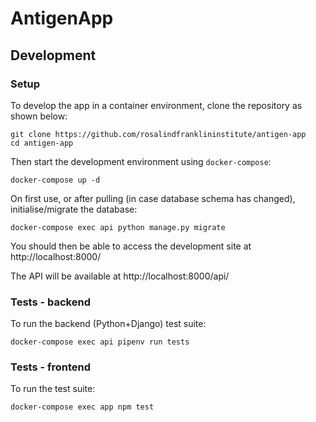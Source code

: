 # AntigenApp

## Development

### Setup

To develop the app in a container environment, clone the repository as shown below:

```
git clone https://github.com/rosalindfranklininstitute/antigen-app
cd antigen-app
```

Then start the development environment using `docker-compose`:

```
docker-compose up -d
```

On first use, or after pulling (in case database schema has changed), initialise/migrate the database:

```
docker-compose exec api python manage.py migrate
```

You should then be able to access the development site at http://localhost:8000/

The API will be available at http://localhost:8000/api/

### Tests - backend

To run the backend (Python+Django) test suite:

    docker-compose exec api pipenv run tests

### Tests - frontend

To run the test suite:

    docker-compose exec app npm test
